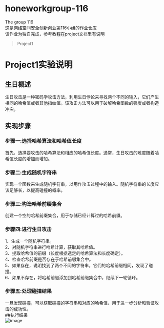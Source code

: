 # honeworkgroup-116  
The group 116  
这是网络空间安全创新创业第116小组的作业仓库  
该作业为独自完成，参考教程在project文档里有说明  
> Project1
# Project1实验说明    
## 生日概述  
生日攻击是一种密码学攻击方法，利用生日悖论来寻找两个不同的输入，它们产生相同的哈希值或者其他指纹值。该攻击方法可以用于破解哈希函数的强度或者构造冲突。  
## 实现步骤  
### 步骤一:选择哈希算法和哈希值长度  
首先，选择要攻击的哈希算法和相应的哈希值长度。通常，生日攻击的难度随着哈希值长度的增加而增加。  
### 步骤二:生成随机字符串  
实现一个函数来生成随机字符串，以用作攻击过程中的输入。随机字符串的长度应该足够长，以提高碰撞的概率。  
### 步骤三:构造哈希前缀集合  
创建一个空的哈希前缀集合，用于存储已经计算过的哈希前缀。  
### 步骤四:进行生日攻击  
1、生成一个随机字符串。  
2、对随机字符串进行哈希计算，获取其哈希值。  
3、提取哈希值的前缀（长度根据选定的哈希算法和长度确定）。  
4、检查哈希前缀是否存在于哈希前缀集合中。  
5、如果存在，说明找到了两个不同的字符串，它们的哈希前缀相同，发现了碰撞。  
6、如果不存在，将哈希前缀添加到哈希前缀集合中，继续下一轮循环。  
### 步骤五:处理碰撞结果  
一旦发现碰撞，可以获取碰撞的字符串和对应的哈希值，用于进一步分析和验证攻击的成功性。  
##执行结果  
![image](https://github.com/2562908360/honeworkgroup-116/assets/97723386/b0071d01-2143-493c-b789-4279eec195ac)



